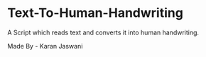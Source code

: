 # Text-To-Human-Handwriting
A Script which reads text and converts it into human handwriting.

Made By - Karan Jaswani
